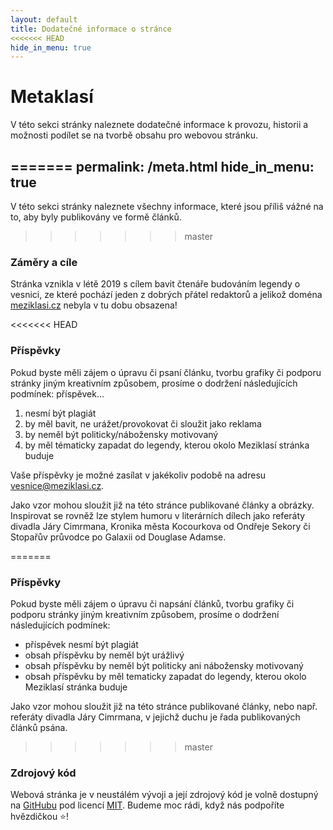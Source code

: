 ```yaml
---
layout: default
title: Dodatečné informace o stránce
<<<<<<< HEAD
hide_in_menu: true
---
```


# Metaklasí

V této sekci stránky naleznete dodatečné informace k provozu, historii a možnosti podílet se na tvorbě obsahu pro webovou stránku.

=======
permalink: /meta.html
hide_in_menu: true
---

V této sekci stránky naleznete všechny informace, které jsou příliš vážné na to, aby byly publikovány ve formě článků.
>>>>>>> master

### Záměry a cíle
Stránka vznikla v létě 2019 s cílem bavit čtenáře budováním legendy o vesnici, ze které pochází jeden z dobrých přátel redaktorů a jelikož doména [meziklasi.cz](http://meziklasi.cz/) nebyla v tu dobu obsazena!

<<<<<<< HEAD

### Příspěvky
Pokud byste měli zájem o úpravu či psaní článku, tvorbu grafiky či podporu stránky jiným kreativním způsobem, prosíme o dodržení následujících podmínek: příspěvek...

1. nesmí být plagiát
2. by měl bavit, ne urážet/provokovat či sloužit jako reklama
3. by neměl být politicky/nábožensky motivovaný
4. by měl tématicky zapadat do legendy, kterou okolo Meziklasí stránka buduje

Vaše příspěvky je možné zasílat v jakékoliv podobě na adresu [vesnice@meziklasi.cz](mailto:vesnice@meziklasi.cz).

Jako vzor mohou sloužit již na této stránce publikované články a obrázky. Inspirovat se rovněž lze stylem humoru v literárních dílech jako referáty divadla Járy Cimrmana, Kronika města Kocourkova od Ondřeje Sekory či Stopařův průvodce po Galaxii od Douglase Adamse.

=======
### Příspěvky
Pokud byste měli zájem o úpravu či napsání článků, tvorbu grafiky či podporu stránky jiným kreativním způsobem, prosíme o dodržení následujících podmínek:
- příspěvek nesmí být plagiát
- obsah příspěvku by neměl být urážlivý
- obsah příspěvku by neměl být politicky ani nábožensky motivovaný
- obsah příspěvku by měl tematicky zapadat do legendy, kterou okolo Meziklasí stránka buduje

Jako vzor mohou sloužit již na této stránce publikované články, nebo např. referáty divadla Járy Cimrmana, v jejichž duchu je řada publikovaných článků psána.
>>>>>>> master

### Zdrojový kód
Webová stránka je v neustálém vývoji a její zdrojový kód je volně dostupný na [GitHubu](https://github.com/xiaoxiae/meziklasi) pod licencí [MIT](https://github.com/xiaoxiae/meziklasi/blob/master/LICENSE.txt). Budeme moc rádi, když nás podpoříte hvězdičkou ⭐!
